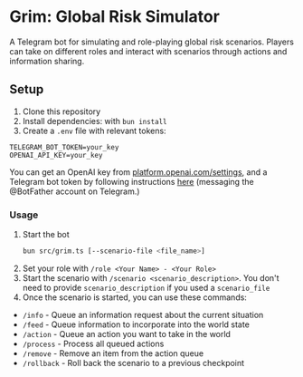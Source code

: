 # Grim: Global Risk Simulator

A Telegram bot for simulating and role-playing global risk scenarios. Players can take on different roles and interact with scenarios through actions and information sharing.

## Setup

1. Clone this repository
2. Install dependencies: with `bun install`
3. Create a `.env` file with relevant tokens:

```
TELEGRAM_BOT_TOKEN=your_key
OPENAI_API_KEY=your_key
```

You can get an OpenAI key from [platform.openai.com/settings](https://platform.openai.com/settings), and a Telegram bot token by following instructions [here](https://core.telegram.org/bots#how-do-i-create-a-bot) (messaging the @BotFather account on Telegram.)

### Usage

1. Start the bot
   ```bash
   bun src/grim.ts [--scenario-file <file_name>]
   ```
1. Set your role with `/role <Your Name> - <Your Role>`
1. Start the scenario with `/scenario <scenario_description>`. You don't need to provide `scenario_description` if you used a `scenario_file`
1. Once the scenario is started, you can use these commands:
- `/info` - Queue an information request about the current situation
- `/feed` - Queue information to incorporate into the world state
- `/action` - Queue an action you want to take in the world
- `/process` - Process all queued actions
- `/remove` - Remove an item from the action queue
- `/rollback` - Roll back the scenario to a previous checkpoint

